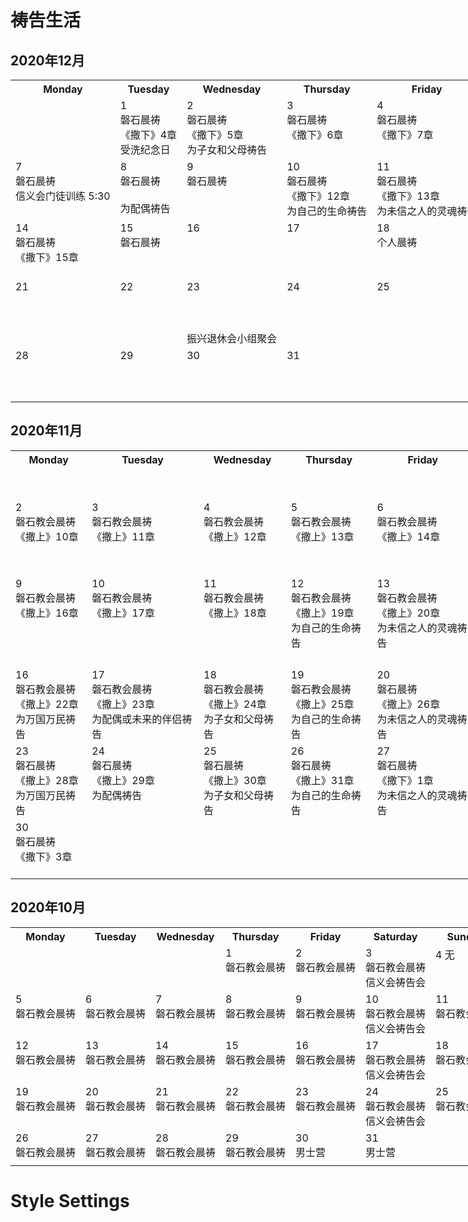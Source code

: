 # 祷告生活

## 2020年12月
<table>
  <tr>
    <th>Monday</th>
    <th>Tuesday</th>
    <th>Wednesday</th>
    <th>Thursday</th>
    <th>Friday</th>
    <th>Saturday</th>
    <th>Sunday</th>
  </tr>
  <tr>
    <td> <br> <br> <br> <br> </td>
    <td>1 <br>磐石晨祷 <br>《撒下》4章 <br>受洗纪念日 <br> </td>
    <td>2 <br>磐石晨祷 <br>《撒下》5章 <br>为子女和父母祷告 <br> </td>
    <td>3 <br>磐石晨祷 <br>《撒下》6章 <br> <br> </td>
    <td>4 <br>磐石晨祷 <br>《撒下》7章 <br> <br> </td>
    <td>5 <br>磐石晨祷 <br>《撒下》8章 <br> <br> </td>
    <td>6 <br>磐石敬拜 <br>圣餐 <br>磐石弟兄团契 <br> </td>
  </tr>
  <tr>
    <td>7 <br>磐石晨祷 <br>信义会门徒训练 5:30 <br> <br> </td>
    <td>8 <br>磐石晨祷 <br> <br>为配偶祷告 <br> </td>
    <td>9 <br>磐石晨祷 <br> <br> <br> </td>
    <td>10 <br>磐石晨祷 <br>《撒下》12章 <br>为自己的生命祷告 <br> </td>
    <td>11 <br>磐石晨祷 <br>《撒下》13章 <br>为未信之人的灵魂祷告 <br> </td>
    <td>12 <br>磐石晨祷 <br> <br> <br> </td>
    <td>13 <br> <br> <br> <br> </td>
  </tr>
  <tr>
    <td>14 <br>磐石晨祷 <br>《撒下》15章 <br> <br> </td>
    <td>15 <br>磐石晨祷 <br> <br> <br> </td>
    <td>16 <br> <br> <br> <br> </td>
    <td>17 <br> <br> <br> <br> </td>
    <td>18 <br>个人晨祷 <br> <br> <br> </td>
    <td>19 <br> <br> <br> <br> </td>
    <td>20 <br> <br> <br> <br> </td>
  </tr>
  <tr>
    <td>21 <br> <br> <br> <br> </td>
    <td>22 <br> <br> <br> <br> </td>
    <td>23 <br> <br> <br> <br>振兴退休会小组聚会</td>
    <td>24 <br> <br> <br> <br> </td>
    <td>25 <br> <br> <br> <br> </td>
    <td>26 <br> <br> <br> <br> </td>
    <td>27 <br> <br> <br> <br> </td>
  </tr>
  <tr>
    <td>28 <br> <br> <br> <br> </td>
    <td>29 <br> <br> <br> <br> </td>
    <td>30 <br> <br> <br> <br> </td>
    <td>31 <br> <br> <br> <br> </td>
    <td> <br> <br> <br> <br> </td>
    <td> <br> <br> <br> <br> </td>
    <td> <br> <br> <br> <br> </td>
  </tr>
</table>

## 2020年11月
<table width="1200" style="text-align:center">
  <tr>
    <th>Monday</th>
    <th>Tuesday</th>
    <th>Wednesday</th>
    <th>Thursday</th>
    <th>Friday</th>
    <th>Saturday</th>
    <th>Sunday</th>
  </tr>
  <tr>
    <td></td>
    <td></td>
    <td></td>
    <td></td>
    <td></td>
    <td></td>
    <td>1 <br>男士营</td>
  </tr>
  <tr>
    <td>2 <br>磐石教会晨祷 <br>《撒上》10章<br><br></td>
    <td>3 <br>磐石教会晨祷 <br>《撒上》11章<br><br></td>
    <td>4 <br>磐石教会晨祷 <br>《撒上》12章<br><br></td>
    <td>5 <br>磐石教会晨祷 <br>《撒上》13章<br><br></td>
    <td>6 <br>磐石教会晨祷 <br>《撒上》14章<br><br></td>
    <td>7 <br>磐石教会晨祷 <br>《撒上》15章<br>西雅图信义会祷告会<br></td>
    <td>8 <br>磐石教会晨祷 <br><br><br></td>
  </tr>
  <tr>
    <td>9 <br>磐石教会晨祷 <br>《撒上》16章<br><br></td>
    <td>10 <br>磐石教会晨祷 <br>《撒上》17章<br><br></td>
    <td>11 <br>磐石教会晨祷 <br>《撒上》18章<br><br></td>
    <td>12 <br>磐石教会晨祷 <br>《撒上》19章<br>为自己的生命祷告<br></td>
    <td>13 <br>磐石教会晨祷 <br>《撒上》20章<br>为未信之人的灵魂祷告<br></td>
    <td>14 <br>磐石教会晨祷 <br>《撒上》21章 <br>认罪悔改祷告<br>西雅图信义会祷告会</td>
    <td>15 </td>
  </tr>
  <tr>
    <td>16 <br>磐石教会晨祷 <br>《撒上》22章 <br>为万国万民祷告<br></td>
    <td>17 <br>磐石教会晨祷 <br>《撒上》23章 <br>为配偶或未来的伴侣祷告<br></td>
    <td>18 <br>磐石教会晨祷 <br>《撒上》24章 <br>为子女和父母祷告<br></td>
    <td>19 <br>磐石教会晨祷 <br>《撒上》25章 <br>为自己的生命祷告 <br> </td>
    <td>20 <br>磐石晨祷 <br>《撒上》26章 <br>为未信之人的灵魂祷告 <br> </td>
    <td>21 <br>磐石晨祷 <br>《撒上》27章 <br>认罪悔改的祷告 <br>信义会祷告会 </td>
    <td>22 <br> <br> <br> <br> </td>
  </tr>
  <tr>
    <td>23 <br>磐石晨祷 <br>《撒上》28章 <br>为万国万民祷告 <br> </td>
    <td>24 <br>磐石晨祷 <br>《撒上》29章 <br>为配偶祷告 <br> </td>
    <td>25 <br>磐石晨祷 <br>《撒上》30章 <br>为子女和父母祷告 <br> </td>
    <td>26 <br>磐石晨祷 <br>《撒上》31章 <br>为自己的生命祷告 <br> </td>
    <td>27 <br>磐石晨祷 <br>《撒下》1章 <br>为未信之人的灵魂祷告 <br> </td>
    <td>28 <br>磐石晨祷 <br>《撒下》2章 <br> <br>信义会祷告会 </td>
    <td>29 <br> <br> <br> <br> </td>
  </tr>
  <tr>
    <td>30 <br>磐石晨祷 <br>《撒下》3章 <br> <br> </td>
    <td></td>
    <td></td>
    <td></td>
    <td></td>
    <td></td>
    <td></td>
  </tr>
</table>


## 2020年10月
<table style="text-align:center;text-valign:top">
  <tr>
    <th>Monday</th>
    <th>Tuesday</th>
    <th>Wednesday</th>
    <th>Thursday</th>
    <th>Friday</th>
    <th>Saturday</th>
    <th>Sunday</th>
  </tr>
  <tr>
    <td></td>
    <td></td>
    <td></td>
    <td>1 <br>磐石教会晨祷</td>
    <td>2 <br>磐石教会晨祷</td>
    <td>3 <br>磐石教会晨祷<br>信义会祷告会</td>
    <td>4 无</td>
  </tr>
  <tr>
    <td>5 <br>磐石教会晨祷</td>
    <td>6 <br>磐石教会晨祷</td>
    <td>7 <br>磐石教会晨祷</td>
    <td>8 <br>磐石教会晨祷</td>
    <td>9 <br>磐石教会晨祷</td>
    <td>10 <br>磐石教会晨祷<br>信义会祷告会</td>
    <td>11 <br>磐石教会晨祷</td>
  </tr>
  <tr>
    <td>12 <br>磐石教会晨祷</td>
    <td>13 <br>磐石教会晨祷</td>
    <td>14 <br>磐石教会晨祷</td>
    <td>15 <br>磐石教会晨祷</td>
    <td>16 <br>磐石教会晨祷</td>
    <td>17 <br>磐石教会晨祷<br>信义会祷告会</td>
    <td>18 <br>磐石教会晨祷</td>
  </tr>
  <tr>
    <td>19 <br>磐石教会晨祷</td>
    <td>20 <br>磐石教会晨祷</td>
    <td>21 <br>磐石教会晨祷</td>
    <td>22 <br>磐石教会晨祷</td>
    <td>23 <br>磐石教会晨祷</td>
    <td>24 <br>磐石教会晨祷<br>信义会祷告会</td>
    <td>25 <br>磐石教会晨祷</td>
  </tr>
  <tr>
    <td>26 <br>磐石教会晨祷</td>
    <td>27 <br>磐石教会晨祷</td>
    <td>28 <br>磐石教会晨祷</td>
    <td>29 <br>磐石教会晨祷</td>
    <td>30<br>男士营</td>
    <td>31<br>男士营</td>
    <td></td>
  </tr>
  <tr>
    <td></td>
    <td></td>
    <td></td>
    <td></td>
    <td></td>
    <td></td>
    <td></td>
  </tr>
</table>

# Style Settings
<style>
    table {
        border:3;
        width:1000;
        border-collapse: collapse;
        padding：2;
        border-color:#b6ff00;
    }
    td {
        text-align: left;
        vertical-align: top;
    }
    th {
        text-align: center;
        vertical-align: top;
    }
</style>